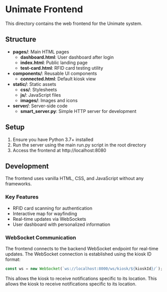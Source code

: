 # Unimate Frontend

This directory contains the web frontend for the Unimate system.

## Structure

- **pages/**: Main HTML pages
  - **dashboard.html**: User dashboard after login
  - **index.html**: Public landing page
  - **test-card.html**: RFID card testing utility
- **components/**: Reusable UI components
  - **connected.html**: Default kiosk view
- **static/**: Static assets
  - **css/**: Stylesheets
  - **js/**: JavaScript files
  - **images/**: Images and icons
- **server/**: Server-side code
  - **smart_server.py**: Simple HTTP server for development

## Setup

1. Ensure you have Python 3.7+ installed
2. Run the server using the main run.py script in the root directory
3. Access the frontend at http://localhost:8080

## Development

The frontend uses vanilla HTML, CSS, and JavaScript without any frameworks.

### Key Features

- RFID card scanning for authentication
- Interactive map for wayfinding
- Real-time updates via WebSockets
- User dashboard with personalized information

### WebSocket Communication

The frontend connects to the backend WebSocket endpoint for real-time updates.
The WebSocket connection is established using the kiosk ID format:

```javascript
const ws = new WebSocket(`ws://localhost:8000/ws/kiosk/${kioskId}/`);
```

This allows the kiosk to receive notifications specific to its location. 
This allows the kiosk to receive notifications specific to its location. 